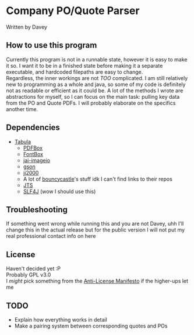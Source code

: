 # Company PO/Quote Parser
Written by Davey

## How to use this program
Currently this program is not in a runnable state, however it is easy to make it so. I want it to be in a finished state before making it a separate executable, and hardcoded filepaths are easy to change.  
Regardless, the inner workings are not *TOO* complicated. I am still relatively new to programming as a whole and java, so some of my code is definitely not as readable or efficient as it could be. A lot of the methods I wrote are abstractions for myself, so I can focus on the main task: pulling key data from the PO and Quote PDFs. I will probably elaborate on the specifics another time.

## Dependencies
- [Tabula](https://github.com/tabulapdf/tabula-java)
  - [PDFBox](https://github.com/apache/pdfbox)
  - [FontBox](https://mvnrepository.com/artifact/org.apache.pdfbox/fontbox)
  - [jai-imageio](https://github.com/jai-imageio)
  - [gson](https://github.com/google/gson)
  - [jj2000](https://code.google.com/p/jj2000)
  - A lot of [bouncycastle](https://mvnrepository.com/artifact/org.bouncycastle)'s stuff idk I can't find links to their repos
  - [JTS](https://github.com/locationtech/jts)
  - [SLF4J](https://mvnrepository.com/artifact/org.slf4j) (wow I should use this)
  
## Troubleshooting
If something went wrong while running this and you are not Davey, uhh I'll change this in the actual release but for the public version I will not put my real professional contact info on here

## License
Haven't decided yet :P  
Probably GPL v3.0  
I *might* pick something from the [Anti-License Manifesto](https://www.boringcactus.com/2021/09/29/anti-license-manifesto.html) if the higher-ups let me

## TODO
- Explain how everything works in detail
- Make a pairing system between corresponding quotes and POs